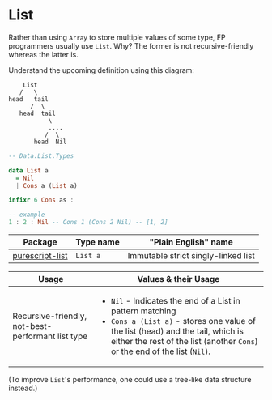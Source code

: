 # List

Rather than using `Array` to store multiple values of some type, FP programmers usually use `List`. Why? The former is not recursive-friendly whereas the latter is.

Understand the upcoming definition using this diagram:
```
    List
   /   \
head   tail
      /  \
   head  tail
           \
           ....
          /  \
       head  Nil
```
```purescript
-- Data.List.Types

data List a
  = Nil
  | Cons a (List a)

infixr 6 Cons as :

-- example
1 : 2 : Nil -- Cons 1 (Cons 2 Nil) -- [1, 2]
```

| Package | Type name | "Plain English" name |
| - | - | - |
| [purescript-list](https://pursuit.purescript.org/packages/purescript-lists/5.0.0) | `List a` | Immutable strict singly-linked list

| Usage | Values & their Usage
| - | -
| Recursive-friendly, not-best-performant list type | <ul><li>`Nil` - Indicates the end of a List in pattern matching</li><li>`Cons a (List a)` - stores one value of the list (head) and the tail, which is either the rest of the list (another `Cons`) or the end of the list (`Nil`).</li></ul>

(To improve `List`'s performance, one could use a tree-like data structure instead.)
